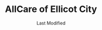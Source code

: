 ---
layout: location-page
date: Last Modified
description: "Local COVID-19 testing is available at AllCare of Ellicot City in Ellicot City, Maryland, USA."
permalink: "locations/maryland/ellicot-city/allcare-of-ellicot-city/"
tags:
  - locations
  - maryland
title: AllCare of Ellicot City
uniqueName: allcare-of-ellicot-city
state: Maryland
stateAbbr: MD
hood: "Ellicot City"
address: "9396 Baltimore National Pike"
city: "Ellicot City"
zip: "21042"
zipsNearby: "19953 19709 19734 19964 15468 17301 17302 17303 17304 17502 17503 17504 17306 17375 17307 17214 17309 17310 17311 17512 17516 17312 17313 17314 17019 17518 17316 17317 17318 17319 17320 17321 17222 17322 17323 17324 17325 17327 17329 17528 17225 17331 17332 17333 17334 17335 17532 17337 17536 17537 17601 17602 17603 17604 17605 17606 17607 17608 17611 17622 17699 17538 17339 17340 17342 17343 17344 17345 17547 17235 17550 17551 17237 17065 17552 17554 17347 17349 17350 17352 17560 17353 17563 17565 17566 17247 17355 17356 17568 17570 17358 17250 17360 17256 17361 17575 17261 17354 17362 17263 17363 17579 17364 17983 17582 17268 17365 17583 17584 17366 17585 17368 17315 17401 17402 17403 17404 17405 17406 17407 17408 17415 17370 17371 17372 17272 19351 19352 19360 19362 19363 25414 25419 25423 25410 25425 25430 25401 25402 25403 25404 25405 25432 25438 25441 25442 25443 25446 20001 20002 20003 20004 20005 20006 20007 20008 20009 20010 20011 20012 20013 20015 20016 20017 20018 20019 20020 20022 20023 20024 20026 20027 20029 20030 20032 20033 20035 20036 20037 20038 20039 20040 20041 20042 20043 20044 20045 20046 20047 20049 20050 20051 20052 20053 20055 20056 20057 20058 20059 20060 20061 20062 20063 20064 20065 20066 20067 20068 20069 20070 20071 20073 20074 20075 20076 20077 20078 20080 20081 20082 20088 20090 20091 20097 20098 20201 20202 20203 20204 20206 20207 20208 20210 20211 20212 20213 20214 20215 20216 20217 20218 20219 20220 20221 20222 20223 20224 20226 20227 20228 20229 20230 20232 20233 20235 20237 20238 20239 20240 20241 20242 20244 20245 20250 20251 20254 20260 20261 20262 20265 20266 20268 20270 20277 20289 20299 20301 20303 20306 20307 20310 20314 20317 20318 20319 20330 20340 20350 20355 20370 20372 20373 20374 20375 20376 20380 20388 20389 20390 20391 20392 20393 20394 20395 20398 20401 20402 20403 20404 20405 20406 20407 20408 20409 20410 20411 20412 20413 20414 20415 20416 20417 20418 20419 20420 20421 20422 20423 20424 20425 20426 20427 20428 20429 20431 20433 20434 20435 20436 20437 20439 20440 20441 20442 20444 20447 20451 20453 20456 20460 20463 20468 20469 20470 20472 20500 20501 20502 20503 20504 20505 20506 20507 20508 20509 20510 20511 20515 20520 20521 20522 20523 20524 20525 20526 20527 20528 20529 20530 20531 20532 20533 20534 20535 20536 20537 20538 20539 20540 20541 20542 20543 20544 20546 20547 20548 20549 20551 20552 20553 20554 20555 20557 20558 20559 20560 20565 20566 20570 20571 20572 20573 20575 20576 20577 20578 20579 20580 20581 20585 20586 20590 20591 20593 20594 20597 20599 20607 20701 20608 20861 20862 20838 20610 20839 20611 20704 20705 20612 20810 20811 20813 20814 20815 20816 20817 20824 20825 20827 20889 20892 20894 20710 20715 20716 20717 20718 20719 20720 20721 20841 20613 20722 20833 20615 20616 20617 20866 20818 20731 20743 20747 20753 20791 20799 20622 20623 20732 20733 20871 20735 20740 20741 20742 20872 20751 20842 20754 20632 20755 20744 20745 20749 20750 20758 20759 20877 20878 20879 20882 20883 20884 20885 20886 20898 20899 20765 20896 20874 20875 20876 20812 20769 20768 20770 20771 20776 20635 20777 20637 20639 20781 20782 20783 20784 20785 20787 20788 20640 20643 20794 20891 20895 20703 20706 20646 20707 20708 20709 20723 20724 20725 20726 20711 20658 20659 20712 20662 20714 20830 20832 20736 20675 20837 20676 20677 20678 20697 20790 20797 20737 20738 20847 20848 20849 20850 20851 20852 20853 20854 20855 20857 20859 20685 20860 20763 20764 20901 20902 20903 20904 20905 20906 20907 20908 20910 20911 20912 20913 20914 20915 20916 20918 20993 20997 20868 20897 20689 20746 20748 20752 20757 20762 20779 20772 20773 20774 20775 20792 20601 20602 20603 20604 20880 20693 20778 20695 20588 20598 21001 21005 21010 21009 21710 21401 21403 21404 21405 21409 21411 21412 21402 21012 21013 21092 21201 21202 21203 21204 21205 21206 21207 21208 21209 21210 21211 21212 21213 21214 21215 21216 21217 21218 21219 21220 21221 21222 21223 21224 21225 21226 21227 21228 21229 21230 21231 21233 21234 21235 21236 21237 21239 21240 21241 21244 21250 21251 21252 21263 21264 21270 21273 21275 21278 21279 21280 21281 21282 21284 21285 21286 21287 21288 21289 21290 21297 21298 21607 21014 21015 21017 21018 21609 21610 21713 21020 21612 21714 21022 21715 21716 21758 21717 21718 21023 21719 21720 21913 21617 21914 21027 21915 21619 21620 21690 21721 21916 21623 21656 21028 21029 21030 21031 21065 21917 21044 21045 21046 21918 21625 21114 21032 21628 21034 21035 21036 21629 21919 21601 21037 21040 21920 21921 21922 21041 21042 21043 21727 21733 21047 21048 21050 21051 21052 21701 21702 21703 21704 21705 21709 21053 21734 21635 21054 21930 21056 21057 21060 21061 21062 21737 21738 21071 21636 21638 21639 21740 21741 21742 21746 21747 21748 21749 21074 21075 21076 21077 21078 21640 21641 21082 21644 21084 21755 21085 21756 21645 21757 21087 21759 21762 21090 21723 21765 21093 21094 21088 21102 21649 21105 21650 21767 21106 21769 21108 21651 21111 21770 21771 21773 21652 21653 21754 21774 21775 21776 21901 21113 21117 21654 21120 21122 21123 21128 21130 21902 21903 21131 21777 21904 21132 21657 21658 21133 21136 21139 21660 21911 21140 21661 21778 21779 21662 21780 21781 21624 21647 21663 21144 21146 21782 21665 21150 21783 21152 21153 21666 21667 21154 21668 21784 21787 21670 21788 21671 21673 21790 21791 21792 21155 21156 21793 21912 21794 21157 21158 21160 21161 21162 21795 21676 21797 21798 21104 21163 21678 21679 20105 22301 22302 22303 22304 22305 22306 22307 22308 22309 22310 22311 22312 22313 22314 22315 22320 22331 22332 22333 22334 22003 22201 22202 22203 22204 22205 22206 22207 22209 22210 22211 22212 22213 22214 22215 22216 22217 22219 22222 22225 22226 22227 22230 22240 22241 22242 22243 22244 22245 22246 20146 20147 20148 20149 20135 20136 20137 20143 20120 20121 20122 20124 20101 20102 20103 20104 20189 22025 22026 20151 20152 20153 22030 22031 22032 22033 22034 22035 22036 22037 22038 22039 22040 22041 22042 22043 22044 22046 22060 20155 20156 22066 20158 20159 20168 20169 20170 20171 20172 20190 20191 20192 20194 20195 20196 22095 22096 20175 20176 20177 20178 22079 22199 20180 22067 22101 22102 22103 22106 22107 22108 22109 20108 20109 20110 20111 20112 20113 20115 20116 20117 20118 22121 22122 20181 20182 22081 22082 22116 22119 22125 20129 20131 20132 20134 20160 22134 22135 22118 20141 20142 22009 22015 22150 22151 22152 22153 22156 22158 22159 22160 22161 20163 20164 20165 20166 20167 20198 22172 20184 20185 22027 22124 22180 22181 22182 22183 22185 20197 22191 22192 22193 22194 22195 56901 56902 56904 56915 56920 56933 56944 56945 56950 56965 56972 20107 20193 20199 21098 21260 21261 17326 21265 21268 21274 21283 21606 21681 21682 21683 21684 21685 21686 21687 21688 22047 22092 22093 22120 22184 22218 22223 22229 22234 22321 22336 25429" 
mapUrl: "http://maps.apple.com/?q=AllCare+of+Ellicot+City&address=9396+Baltimore+National+Pike,Ellicot+City,Maryland,21042"
locationType: Drive-thru
phone: "410-480-9110"
website: "https://allcarefamilymed.com/coronavirus"
onlineBooking: true
closed: undefined
closedUpdate: June 30th, 2020
notes: "By appointment only. For all members of the community. Requires phone screen."
days: Everyday
hours: Noon-1PM
ctaMessage: Schedule a test
ctaUrl: "https://allcarefamilymed.com/coronavirus"
---